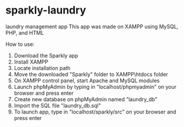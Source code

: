# sparkly-laundry
laundry management app
This app was made on XAMPP using MySQL, PHP, and HTML

How to use:
1. Download the Sparkly app
2. Install XAMPP
3. Locate installation path
4. Move the downloaded "Sparkly" folder to XAMPP\htdocs folder
5. On XAMPP control panel, start Apache and MySQL modules
6. Launch phpMyAdmin by typing in "localhost/phpmyadmin" on your browser and press enter
7. Create new database on phpMyAdmin named "laundry_db"
8. Import the SQL file "laundry_db.sql"
9. To launch app, type in "localhost/sparkly/src" on your browser and press enter
